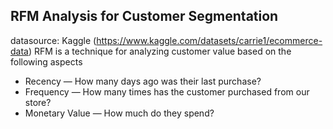 

## RFM Analysis for  Customer Segmentation 

datasource: Kaggle (https://www.kaggle.com/datasets/carrie1/ecommerce-data)
RFM is a technique for analyzing customer value based on the following aspects
- Recency — How many days ago was their last purchase?
- Frequency — How many times has the customer purchased from our store?
- Monetary Value — How much do they spend?

